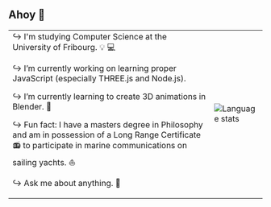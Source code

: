 ## Ahoy 👋

<table>
  <tr>
    <td>
↪ I'm studying Computer Science at the University of Fribourg. 💡 💻

↪ I’m currently working on learning proper JavaScript (especially THREE.js and Node.js).

↪ I’m currently learning to create 3D animations in Blender. 🎨

↪ Fun fact: I have a masters degree in Philosophy and am in possession of a Long Range Certificate 📻 to participate in marine communications on sailing yachts. ⛵

↪ Ask me about anything. 💭
    </td>
    <td><img src="https://github-readme-stats.vercel.app/api/top-langs/?username=oliolioli&layout=compact&langs_count=8" alt="Language stats"></td>
  </tr>
</table>



